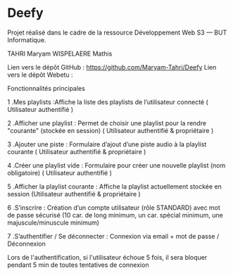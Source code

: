 # Deefy
Projet réalisé dans le cadre de la ressource Développement Web S3 — BUT Informatique.

TAHRI Maryam
WISPELAERE Mathis

Lien vers le dépôt GitHub : https://github.com/Maryam-Tahri/Deefy
Lien vers le dépôt Webetu :

Fonctionnalités principales


1 .Mes playlists :Affiche la liste des playlists de l’utilisateur connecté ( Utilisateur authentifié )

2 .Afficher une playlist : Permet de choisir une playlist pour la rendre "courante" (stockée en session) ( Utilisateur authentifié & propriétaire )

3 .Ajouter une piste : Formulaire d’ajout d’une piste audio à la playlist courante ( Utilisateur authentifié & propriétaire )

4 .Créer une playlist vide : Formulaire pour créer une nouvelle playlist (nom obligatoire) ( Utilisateur authentifié )

5 .Afficher la playlist courante : Affiche la playlist actuellement stockée en session (Utilisateur authentifié & propriétaire )

6 .S’inscrire : Création d’un compte utilisateur (rôle STANDARD) avec mot de passe sécurisé (10 car. de long minimum, un car. spécial minimum, une majuscule/minuscule minimum)

7 .S’authentifier / Se déconnecter : Connexion via email + mot de passe / Déconnexion

Lors de l'authentification, si l'utilisateur échoue 5 fois, il sera bloquer pendant 5 min de toutes tentatives de connexion

